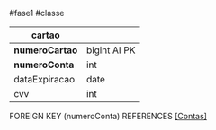 #fase1 #classe

| cartao           |              |
| ---------------- | ------------ |
| **numeroCartao** | bigint AI PK |
| **numeroConta**  | int          |
| dataExpiracao    | date         |
| cvv              | int          |
FOREIGN KEY (numeroConta) REFERENCES [[Contas]](numeroConta) 